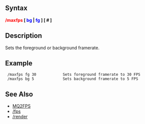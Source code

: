 ## Syntax

**<span style="color:red">/maxfps</span> \[ <span style="color:blue">bg</span> \| <span style="color:blue">fg</span> \]
\[ # \]**

## Description

Sets the foreground or background framerate.

## Example

     /maxfps fg 30            Sets foreground framerate to 30 FPS
     /maxfps bg 5             Sets background framerate to 5 FPS

## See Also

-   [MQ2FPS](../plugins/mq2fps.md)
-   [/fps](fps.md)
-   [/render](render.md)


